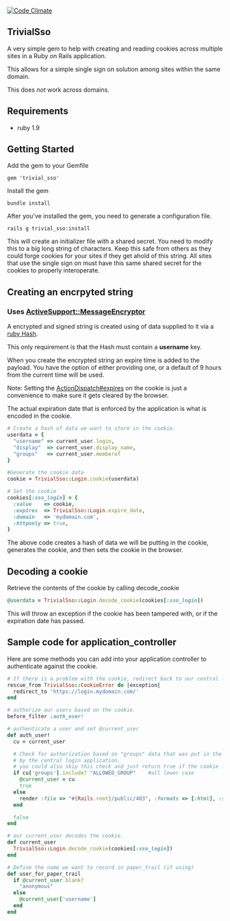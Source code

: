 [![Code Climate](https://codeclimate.com/github/nacengineer/trivialsso.png)](https://codeclimate.com/github/nacengineer/trivialsso)

## TrivialSso

A very simple gem to help with creating and reading cookies across multiple sites in a Ruby on Rails application.

This allows for a simple single sign on solution among sites within the same domain.

This does *not* work across domains.

## Requirements

- ruby 1.9

## Getting Started

Add the gem to your Gemfile

    gem 'trivial_sso'

Install the gem

    bundle install

After you've installed the gem, you need to generate a configuration file.

    rails g trivial_sso:install

This will create an initializer file with a shared secret. You need to modify this to a big long string of characters. Keep this safe from others as they could forge cookies for your sites if they get ahold of this string. All sites that use the single sign on must have this same shared secret for the cookies to properly interoperate.

## Creating an encrpyted string
### Uses [ActiveSupport::MessageEncryptor](http://api.rubyonrails.org/classes/ActiveSupport/MessageEncryptor.html)

A encrypted and signed string is created using of data supplied to it via a [ruby Hash](http://www.ruby-doc.org/core-2.0/Hash.html).

This only requirement is that the Hash must contain a **username** key.

When you create the encrypted string an expire time is added to the payload. You have the option of either providing one, or a default of 9 hours from the current time will be used.

Note: Setting the [ActionDispatch#expires](http://api.rubyonrails.org/classes/ActionDispatch/Cookies.html) on the cookie is just a convenience to make sure it gets cleared by the browser.

The actual expiration date that is enforced by the application  is what is encoded in the cookie.

```ruby
# Create a hash of data we want to store in the cookie.
userdata = {
  "username" => current_user.login,
  "display"  => current_user.display_name,
  "groups"   => current_user.memberof
}

#Generate the cookie data
cookie = TrivialSso::Login.cookie(userdata)

# Set the cookie
cookies[:sso_login] = {
  :value    => cookie,
  :expires  => TrivialSso::Login.expire_date,
  :domain   => 'mydomain.com',
  :httponly => true,
}
```

The above code creates a hash of data we will be putting in the cookie, generates the cookie, and then sets the cookie in the browser.

## Decoding a cookie

Retrieve the contents of the cookie by calling decode_cookie

```ruby
@userdata = TrivialSso::Login.decode_cookie(cookies[:sso_login])
```

This will throw an exception if the cookie has been tampered with, or if the expiration date has passed.

## Sample code for application_controller

Here are some methods you can add into your application controller to authenticate against the cookie.

```ruby
# If there is a problem with the cookie, redirect back to our central login server.
rescue_from TrivialSso::CookieError do |exception|
  redirect_to 'https://login.mydomain.com/'
end

# authorize our users based on the cookie.
before_filter :auth_user!

# authenticate a user and set @current_user
def auth_user!
  cu = current_user

  # Check for authorization based on "groups" data that was put in the cookie
  # by the central login application.
  # you could also skip this check and just return true if the cookie is valid.
  if cu['groups'].include? "ALLOWED_GROUP"    #all lower case
    @current_user = cu
    true
  else
    render :file => "#{Rails.root}/public/403", :formats => [:html], :status => 403, :layout => false
  end

  false
end

# our current_user decodes the cookie.
def current_user
  TrivialSso::Login.decode_cookie(cookies[:sso_login])
end

# Define the name we want to record in paper_trail (if using)
def user_for_paper_trail
  if @current_user.blank?
    "anonymous"
  else
    @current_user['username']
  end
end
```
